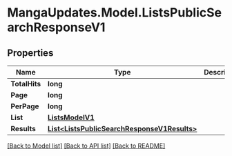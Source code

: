 # MangaUpdates.Model.ListsPublicSearchResponseV1

## Properties

Name | Type | Description | Notes
------------ | ------------- | ------------- | -------------
**TotalHits** | **long** |  | [optional] 
**Page** | **long** |  | [optional] 
**PerPage** | **long** |  | [optional] 
**List** | [**ListsModelV1**](ListsModelV1.md) |  | [optional] 
**Results** | [**List&lt;ListsPublicSearchResponseV1Results&gt;**](ListsPublicSearchResponseV1Results.md) |  | [optional] 

[[Back to Model list]](../README.md#documentation-for-models) [[Back to API list]](../README.md#documentation-for-api-endpoints) [[Back to README]](../README.md)

